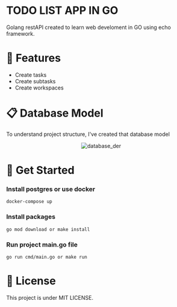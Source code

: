 # TODO LIST APP IN GO
Golang restAPI created to learn web develoment in GO using echo framework.

# 🚀 Features
- Create tasks
- Create subtasks
- Create workspaces

# 📋 Database Model
To understand project structure, I've created that database model

<div style="display: flex; justify-content: center; align-items: center; flex-direction: column">
  <img alt="database_der" src="https://i.imgur.com/tflFGTg.png"/>
</div>


# 🏁 Get Started
### Install postgres or use docker

```docker-compose up```

### Install packages

```go mod download or make install```

### Run project main.go file

```go run cmd/main.go or make run```

# 📙 License
This project is under MIT LICENSE.